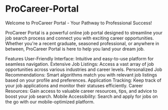 # ProCareer-Portal

Welcome to ProCareer Portal - Your Pathway to Professional Success!

ProCareer Portal is a powerful online job portal designed to streamline your job search process and connect you with exciting career opportunities. Whether you're a recent graduate, seasoned professional, or anywhere in between, ProCareer Portal is here to help you land your dream job.

Features
User-Friendly Interface: Intuitive and easy-to-use platform for seamless navigation.
Extensive Job Listings: Access a vast array of job opportunities across various industries and career levels.
Personalized Job Recommendations: Smart algorithms match you with relevant job listings based on your profile and preferences.
Application Tracking: Keep track of your job applications and monitor their statuses efficiently.
Career Resources: Gain access to valuable career resources, tips, and advice to boost your job search.
Mobile Accessibility: Search and apply for jobs on the go with our mobile-optimized platform.
